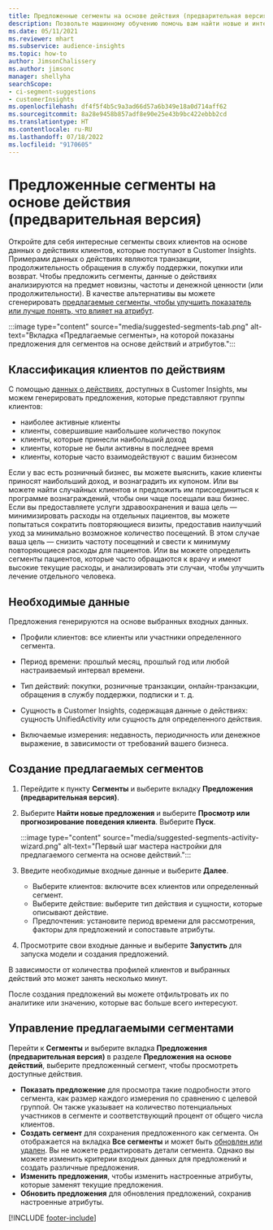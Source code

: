 ```yaml
---
title: Предложенные сегменты на основе действия (предварительная версия)
description: Позвольте машинному обучению помочь вам найти новые и интересные сегменты на основе действий клиентов.
ms.date: 05/11/2021
ms.reviewer: mhart
ms.subservice: audience-insights
ms.topic: how-to
author: JimsonChalissery
ms.author: jimsonc
manager: shellyha
searchScope:
- ci-segment-suggestions
- customerInsights
ms.openlocfilehash: df4f5f4b5c9a3ad66d57a6b349e18a0d714aff62
ms.sourcegitcommit: 8a28e9458b857adf8e90e25e43b9bc422ebbb2cd
ms.translationtype: HT
ms.contentlocale: ru-RU
ms.lasthandoff: 07/18/2022
ms.locfileid: "9170605"
---
```

# <a name="suggested-segments-based-on-activity-preview"></a>Предложенные сегменты на основе действия (предварительная версия)

Откройте для себя интересные сегменты своих клиентов на основе данных о действиях клиентов, которые поступают в Customer Insights. Примерами данных о действиях являются транзакции, продолжительность обращения в службу поддержки, покупки или возврат. Чтобы предложить сегменты, данные о действиях анализируются на предмет новизны, частоты и денежной ценности (или продолжительности). В качестве альтернативы вы можете сгенерировать [предлагаемые сегменты, чтобы улучшить показатель или лучше понять, что влияет на атрибут](suggested-segments.md).

:::image type="content" source="media/suggested-segments-tab.png" alt-text="Вкладка «Предлагаемые сегменты», на которой показаны предложения для сегментов на основе действий и атрибутов.":::

## <a name="categorize-customers-by-activity"></a>Классификация клиентов по действиям

С помощью [данных о действиях](activities.md), доступных в Customer Insights, мы можем генерировать предложения, которые представляют группы клиентов:

- наиболее активные клиенты 
- клиенты, совершившие наибольшее количество покупок 
- клиенты, которые принесли наибольший доход 
- клиенты, которые не были активны в последнее время 
- клиенты, которые часто взаимодействуют с вашим бизнесом  

Если у вас есть розничный бизнес, вы можете выяснить, какие клиенты приносят наибольший доход, и вознаградить их купоном. Или вы можете найти случайных клиентов и предложить им присоединиться к программе вознаграждений, чтобы они чаще посещали ваш бизнес.
Если вы предоставляете услуги здравоохранения и ваша цель — минимизировать расходы на отдельных пациентов, вы можете попытаться сократить повторяющиеся визиты, предоставив наилучший уход за минимально возможное количество посещений. В этом случае ваша цель — снизить частоту посещений и свести к минимуму повторяющиеся расходы для пациентов. Или вы можете определить сегменты пациентов, которые часто обращаются к врачу и имеют высокие текущие расходы, и анализировать эти случаи, чтобы улучшить лечение отдельного человека.

## <a name="required-data"></a>Необходимые данные

Предложения генерируются на основе выбранных входных данных.

- Профили клиентов: все клиенты или участники определенного сегмента.

- Период времени: прошлый месяц, прошлый год или любой настраиваемый интервал времени.

- Тип действий: покупки, розничные транзакции, онлайн-транзакции, обращения в службу поддержки, подписки и т. д.  

- Сущность в Customer Insights, содержащая данные о действиях: сущность UnifiedActivity или сущность для определенного действия.

- Включаемые измерения: недавность, периодичность или денежное выражение, в зависимости от требований вашего бизнеса.

## <a name="generate-suggested-segments"></a>Создание предлагаемых сегментов

1. Перейдите к пункту **Сегменты** и выберите вкладку **Предложения (предварительная версия)**.

1. Выберите **Найти новые предложения** и выберите **Просмотр или прогнозирование поведения клиента**. Выберите **Пуск**.

   :::image type="content" source="media/suggested-segments-activity-wizard.png" alt-text="Первый шаг мастера настройки для предлагаемого сегмента на основе действий.":::

1. Введите необходимые входные данные и выберите **Далее**.

   - Выберите клиентов: включите всех клиентов или определенный сегмент.
   - Выберите действие: выберите тип действия и сущности, которые описывают действие.
   - Предпочтения: установите период времени для рассмотрения, факторы для предложений и сопоставьте атрибуты.

1. Просмотрите свои входные данные и выберите **Запустить** для запуска модели и создания предложений.

В зависимости от количества профилей клиентов и выбранных действий это может занять несколько минут.

После создания предложений вы можете отфильтровать их по аналитике или значению, которые вас больше всего интересуют.

## <a name="manage-suggested-segments"></a>Управление предлагаемыми сегментами

Перейти к **Сегменты** и выберите вкладка **Предложения (предварительная версия)** в разделе **Предложения на основе действий**, выберите предложенный сегмент, чтобы просмотреть доступные действия.

- **Показать предложение** для просмотра такие подробности этого сегмента, как размер каждого измерения по сравнению с целевой группой. Он также указывает на количество потенциальных участников в сегменте и соответствующий процент от общего числа клиентов.
- **Создать сегмент** для сохранения предложенного как сегмента. Он отображается на вкладка **Все сегменты** и может быть [обновлен или удален](segments.md). Вы не можете редактировать детали сегмента. Однако вы можете изменить критерии входных данных для предложений и создать различные предложения.
- **Изменить предложения**, чтобы изменить настроенные атрибуты, которые заменят текущие предложения.
- **Обновить предложения** для обновления предложений, сохранив настроенные атрибуты.

[!INCLUDE [footer-include](includes/footer-banner.md)]
